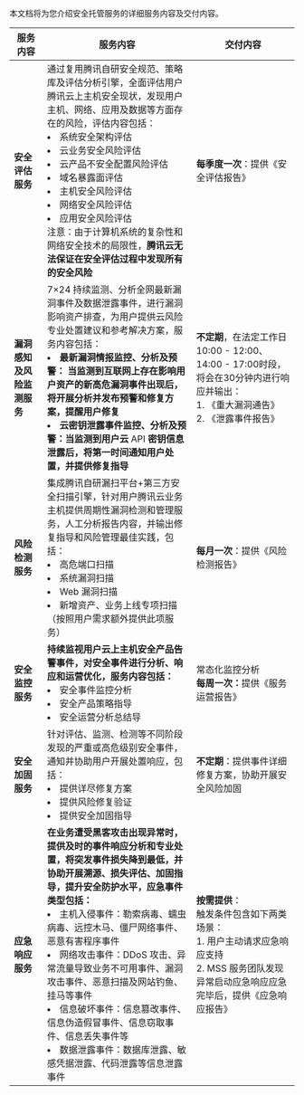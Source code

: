 本文档将为您介绍安全托管服务的详细服务内容及交付内容。
<table>
<thead>
<tr>
<th><strong>服务内容</strong></th>
<th><strong>服务内容</strong></th>
<th><strong>交付内容</strong></th>
</tr>
</thead>
<tbody><tr>
<td><strong>安全评估服务</strong></td>
<td>通过复用腾讯自研安全规范、策略库及评估分析引擎，全面评估用户腾讯云上主机安全现状，发现用户主机、网络、应用及数据等方面存在的风险，评估内容包括：
<li>系统安全架构评估</li>
<li>云业务安全风险评估</li>
<li>云产品不安全配置风险评估</li>
<li>域名暴露面评估</li>
<li>主机安全风险评估</li>
<li>网络安全风险评估</li>
<li>应用安全风险评估</li> 
注意：由于计算机系统的复杂性和网络安全技术的局限性，<strong>腾讯云无法保证在安全评估过程中发现所有的安全风险</strong></td>
<td><strong>每季度一次</strong>：提供《安全评估报告》</td>
</tr>
<tr>
<td><strong>漏洞感知及风险监测服务</strong></td>
<td>7×24 持续监测、分析全网最新漏洞事件及数据泄露事件，进行漏洞影响资产排查，为用户提供云风险专业处置建议和参考解决方案，服务内容包括：
<li><strong>最新漏洞情报监控、分析及预警： 当监测到互联网上存在影响用户资产的新高危漏洞事件出现后，将开展分析并发布预警和修复方案，提醒用户修复</strong></li>
<li><strong>云密钥泄露事件监控、分析及预警：当监测到用户云 </strong>API<strong> 密钥信息泄露后，将第一时间通知用户处置，并提供修复指导</strong></li></td>
<td><strong>不定期</strong>，在法定工作日10:00 - 12:00、14:00 - 17:00时段，将会在30分钟内进行响应并输出：<br>1. 《重大漏洞通告》<br>2. 《泄露事件报告》</td>
</tr>
<tr>
<td><strong>风险检测服务</strong></td>
<td>集成腾讯自研漏扫平台+第三方安全扫描引擎，针对用户腾讯云业务主机提供周期性漏洞检测和管理服务，人工分析报告内容，并输出修复指导和风险管理最佳实践，包括：
<li>高危端口扫描</li>
<li>系统漏洞扫描</li>
<li>Web 漏洞扫描</li>
<li>新增资产、业务上线专项扫描（按照用户需求额外提供此项服务）</li>
</td>
<td><strong>每月一次</strong>：提供《风险检测报告》</td>
</tr>
<tr>
<td><strong>安全监控服务</strong></td>
<td><strong>持续监视用户云上主机安全产品告警事件，对安全事件进行分析、响应和运营优化，服务内容包括：</strong>
<li>安全事件监控分析</li>
<li>安全产品策略指导</li>
<li>安全运营分析总结导</li>
</td>
<td>常态化监控分析<br>
<strong>每周一次：</strong>提供《服务运营报告》</td>
</tr>
<tr>
<td><strong>安全加固服务</strong></td>
<td>针对评估、监测、检测等不同阶段发现的严重或高危级别安全事件，通知并协助用户开展处置响应，包括：
<li>提供详尽修复方案</li>
<li>提供风险修复验证</li>
<li>提供安全加固指导</li>
</td>
<td><strong>不定期</strong>：提供事件详细修复方案，协助开展安全风险加固</td>
</tr>
<tr>
<td><strong>应急响应服务</strong></td>
<td><strong>在业务遭受黑客攻击出现异常时，提供及时的事件响应分析和专业处置，将突发事件损失降到最低，并协助开展溯源、损失评估、加固指导，提升安全防护水平，应急事件类型包括：</strong>
<li>主机入侵事件：勒索病毒、蠕虫病毒、远控木马、僵尸网络事件、恶意有害程序事件</li>
<li>网络攻击事件：DDoS 攻击、异常流量导致业务不可用事件、漏洞攻击事件、恶意扫描及网站钓鱼、挂马等事件</li>
<li>信息破坏事件：信息篡改事件、信息伪造假冒事件、信息窃取事件、信息丢失事件等</li>
<li>数据泄露事件：数据库泄露、敏感凭据泄露、代码泄露等信息泄露事件</li>
</td>
<td><strong>按需提供</strong>：<br>触发条件包含如下两类场景：<br>1. 用户主动请求应急响应支持<br>2. MSS 服务团队发现异常启动应急响应应急完毕后，提供《应急响应报告》</td>
</tr>
</tbody></table>



